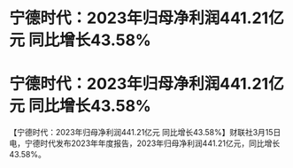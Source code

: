 # 宁德时代：2023年归母净利润441.21亿元 同比增长43.58%

# 宁德时代：2023年归母净利润441.21亿元 同比增长43.58%

【宁德时代：2023年归母净利润441.21亿元
同比增长43.58%】财联社3月15日电，宁德时代发布2023年年度报告，2023年归母净利润441.21亿元，同比增长43.58%。

